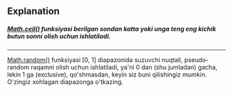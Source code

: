 ## Explanation

##### [Math.ceil()](https://www.w3resource.com/javascript/object-property-method/math-ceil.php) funksiyasi berilgan sondan katta yoki unga teng eng kichik butun sonni olish uchun ishlatiladi.
---                                                                                          
[Math.random()](https://www.w3resource.com/javascript/object-property-method/math-random.php) funksiyasi [0, 1] diapazonida suzuvchi nuqtali, pseudo-random raqamni olish uchun ishlatiladi, ya'ni 0 dan (shu jumladan) gacha, lekin 1 ga (exclusive), qo'shmasdan, keyin siz buni qilishingiz mumkin. O'zingiz xohlagan diapazonga o'tkazing.